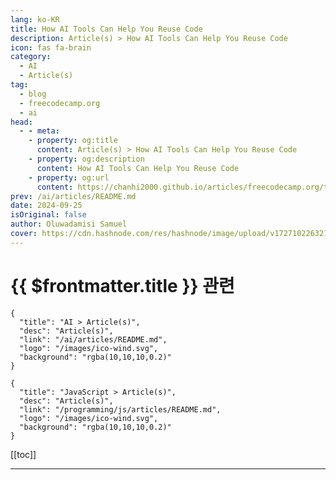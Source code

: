 ```yaml
---
lang: ko-KR
title: How AI Tools Can Help You Reuse Code
description: Article(s) > How AI Tools Can Help You Reuse Code
icon: fas fa-brain
category: 
  - AI
  - Article(s)
tag: 
  - blog
  - freecodecamp.org
  - ai
head:
  - - meta:
    - property: og:title
      content: Article(s) > How AI Tools Can Help You Reuse Code
    - property: og:description
      content: How AI Tools Can Help You Reuse Code
    - property: og:url
      content: https://chanhi2000.github.io/articles/freecodecamp.org/tools-for-code-reuse.html
prev: /ai/articles/README.md
date: 2024-09-25
isOriginal: false
author: Oluwadamisi Samuel
cover: https://cdn.hashnode.com/res/hashnode/image/upload/v1727102263215/bcd245a1-4e4e-4563-8f6c-1715b5f8ed13.png
---
```


# {{ $frontmatter.title }} 관련

```component VPCard
{
  "title": "AI > Article(s)",
  "desc": "Article(s)",
  "link": "/ai/articles/README.md",
  "logo": "/images/ico-wind.svg",
  "background": "rgba(10,10,10,0.2)"
}
```

```component VPCard
{
  "title": "JavaScript > Article(s)",
  "desc": "Article(s)",
  "link": "/programming/js/articles/README.md",
  "logo": "/images/ico-wind.svg",
  "background": "rgba(10,10,10,0.2)"
}
```

[[toc]]

---

<SiteInfo
  name="How AI Tools Can Help You Reuse Code"
  desc="Reusing code is an important part of software development. Instead of writing the same code again and again, developers can save time and effort by using code that already works. This not only speeds up the development process but also helps improve ..."
  url="https://freecodecamp.org/news/tools-for-code-reuse/"
  logo="https://cdn.freecodecamp.org/universal/favicons/favicon.ico"
  preview="https://cdn.hashnode.com/res/hashnode/image/upload/v1727102263215/bcd245a1-4e4e-4563-8f6c-1715b5f8ed13.png"/>

<!-- TODO: 작성 -->

<!-- 
<p>Reusing code is an important part of software development. Instead of writing the same code again and again, developers can save time and effort by using code that already works. This not only speeds up the development process but also helps improve the quality of the final product.</p>
<p>There are several popular ways to create reusable code, and each has its strengths and weaknesses. But they all share a common goal: making it easier for you to avoid reinventing the wheel.</p>
<p>And now, with the improvements in AI, you can take advantage of the available technology to make the development process easier, faster, and more efficient.</p>
<p>In this article, we’ll explore the benefits of code reuse, discuss popular tools for finding reusable code (which, in my opinion, are the best tools to use), and examine how different solutions can help you work more efficiently.</p>
<h3 id="heading-table-of-contents">Table of Contents</h3>
<ol>
<li><p><a class="post-section-overview" href="#heading-the-benefits-of-code-reuse">Benefits of Code Reuse</a></p>
</li>
<li><p><a class="post-section-overview" href="#heading-popular-options-for-code-reuse">Popular Options for Code Reuse</a></p>
</li>
<li><p><a class="post-section-overview" href="#heading-conclusion">Conclusion</a></p>
</li>
</ol>
<h2 id="heading-the-benefits-of-code-reuse">The Benefits of Code Reuse</h2>
<p>Reusing code brings many advantages that make software development faster and better. Using code that already works helps you avoid doing the same tasks again and again. It also helps you follow the “DRY” principle, and lets you focus on more important parts of your projects.</p>
<h3 id="heading-time-savings-and-faster-development-cycles">Time Savings and Faster Development Cycles</h3>
<p>A key benefit of reusing code is the amount of time it saves. You no longer need to spend hours rewriting common functions or tasks that have already been solved. This allows you to quickly add these pieces to new projects and spend more time building new features that make your product unique.</p>
<h3 id="heading-improved-code-quality">Improved Code Quality</h3>
<p>Code that has already been tested and proven tends to have fewer mistakes. Using reusable code that has been checked before means you can trust that it will work properly, reducing the chances of bugs and errors in the final product.</p>
<h3 id="heading-increased-consistency">Increased Consistency</h3>
<p>Reusing code helps create consistency across different projects. The same functions and logic are applied in every project, ensuring everything works in a similar way. This makes the codebase easier to understand and maintain.</p>
<h3 id="heading-enhanced-collaboration-and-knowledge-sharing">Enhanced Collaboration and Knowledge Sharing</h3>
<p>When teams share and reuse components, collaboration becomes easier. Team members can work together more efficiently, using familiar code pieces. This also helps spread knowledge across the team, as everyone benefits from understanding and using the same code.</p>
<h3 id="heading-cost-efficiency">Cost Efficiency</h3>
<p>Reusing existing solutions helps reduce costs. Since you spend less time creating new code from scratch, the development process becomes cheaper. This can also lead to faster project completion, which saves money in the long run.</p>
<h2 id="heading-popular-options-for-code-reuse">Popular Options for Code Reuse</h2>
<p>There are several tools and platforms that developers rely on to find reuseable code. There are widely used options like Google, StackOverflow, and documentation. And on the other hand there are newer AI tools like ChatGPT, Gemini, and Codiumate to mention a few.</p>
<p>Each option has its own strengths and weaknesses, but they all aim to make coding easier and faster by offering pre-existing solutions. Below, we’ll look at some of the most popular options and compare how they help with code reuse.</p>
<h3 id="heading-google-search">Google Search</h3>
<p>Google is one of the most widely-used tools for finding code snippets and tutorials. Developers often search for specific solutions, reading through blog posts, forums, and official documentation to find what they need.</p>
<p><strong>Advantages</strong>:</p>
<ul>
<li><p>Access to a vast amount of information, tutorials, and resources across the web.</p>
</li>
<li><p>Great for finding niche solutions or specific examples.</p>
</li>
<li><p>Helpful for discovering documentation and learning new technologies.</p>
</li>
</ul>
<p><strong>Disadvantages</strong>:</p>
<ul>
<li><p>Finding the right solution often involves sifting through a lot of content.</p>
</li>
<li><p>Not all resources are trustworthy or up-to-date.</p>
</li>
<li><p>It can take longer to find specific, reusable code compared to other platforms.</p>
</li>
</ul>
<p><strong>Google in Action</strong>: A quick goggle search will show results comprised of articles and publications related to your question. Going through these articles might help with the exact code you are searching for.</p>
<h3 id="heading-stack-overflow">Stack Overflow</h3>
<p>Stack Overflow is a popular online forum where developers ask questions and share solutions to programming problems, and it’s been a reliable friend to developers over the years.</p>
<p>It has a massive library of answers and code snippets provided by the developer community. It also now has an AI feature which we’ll discuss in the next section. You get access to different solutions to the same problem provided by developers.</p>
<p><strong>Advantages</strong>:</p>
<ul>
<li><p>Large collection of real-world code examples and solutions.</p>
</li>
<li><p>Answers are often reviewed and voted on by other users, making it easier to find high-quality code.</p>
</li>
<li><p>Covers a wide range of coding topics and issues.</p>
</li>
</ul>
<p><strong>Disadvantages</strong>:</p>
<ul>
<li><p>Requires manual searching, which can be time-consuming.</p>
</li>
<li><p>Some solutions may be outdated or not relevant to modern development practices.</p>
</li>
<li><p>It’s not always easy to find code that fits perfectly with your specific project needs.</p>
</li>
</ul>
<p><strong>StackOverflow in Action</strong>: You can just open up the site in your browser and search what ever question you need and the highest rated answers will be provided:</p>
<p><img src="https://cdn.hashnode.com/res/hashnode/image/upload/v1727287523667/2d476910-327a-42b2-a52f-6247e3b0e1f9.png" alt="StackOverflow search results example" class="image--center mx-auto" width="1856" height="1320" loading="lazy"></p>
<h3 id="heading-multi-purpose-ai-tools-like-chatgpt-and-gemini">Multi-Purpose AI Tools (like ChatGPT and Gemini)</h3>
<p>ChatGPT and Gemini are AI tools that help developers by providing code snippets and answering programming questions. They are known for their versatility, supporting a wide range of programming languages and offering quick suggestions on how to solve coding problems.</p>
<p>These tools are growing each day and have truly revolutionised the tech space. They can provide code snippets quickly and with sources.</p>
<p><strong>Advantages</strong>:</p>
<ul>
<li><p>Can generate code for various languages and frameworks.</p>
</li>
<li><p>Provides quick explanations and examples and sources.</p>
</li>
<li><p>Easy to use for beginners and experienced developers alike.</p>
</li>
</ul>
<p><strong>Disadvantages</strong>:</p>
<ul>
<li><p>These AI toools are general-purpose, so they may not always provide the most optimized or accurate code for complex tasks and sometimes struggle with context.</p>
</li>
<li><p>Since they’re not focused solely on coding, they might miss important details or suggest outdated solutions.</p>
</li>
</ul>
<p><strong>ChatGPT in Action</strong>: Let’s see ChatGPT in action with a simple question and the sample code it gives us:</p>
<p><strong>Question:</strong> “Can you generate a function to validate form inputs in JavaScript?"</p>
<p><strong>Response:</strong> Here’s a reusable JavaScript function to validate form inputs. This function will validate if inputs are not empty, and optionally check for conditions such as valid email addresses, minimum character length, and numeric validation. You can expand it depending on the form requirements.</p>
<pre class="language-javascript" tabindex="0"><code class="language-javascript"><span class="token keyword">function</span> <span class="token function">validateForm</span><span class="token punctuation">(</span><span class="token parameter">inputs</span><span class="token punctuation">)</span> <span class="token punctuation">{</span>
  <span class="token keyword">let</span> errors <span class="token operator">=</span> <span class="token punctuation">{</span><span class="token punctuation">}</span><span class="token punctuation">;</span>

  inputs<span class="token punctuation">.</span><span class="token function">forEach</span><span class="token punctuation">(</span><span class="token parameter">input</span> <span class="token operator">=&gt;</span> <span class="token punctuation">{</span>
    <span class="token keyword">const</span> <span class="token punctuation">{</span> name<span class="token punctuation">,</span> value<span class="token punctuation">,</span> type<span class="token punctuation">,</span> required<span class="token punctuation">,</span> minLength<span class="token punctuation">,</span> pattern <span class="token punctuation">}</span> <span class="token operator">=</span> input<span class="token punctuation">;</span>

    <span class="token comment">// Check if the input is required and empty</span>
    <span class="token keyword">if</span> <span class="token punctuation">(</span>required <span class="token operator">&amp;&amp;</span> <span class="token operator">!</span>value<span class="token punctuation">)</span> <span class="token punctuation">{</span>
      errors<span class="token punctuation">[</span>name<span class="token punctuation">]</span> <span class="token operator">=</span> <span class="token template-string"><span class="token template-punctuation string">`</span><span class="token interpolation"><span class="token interpolation-punctuation punctuation">${</span>name<span class="token interpolation-punctuation punctuation">}</span></span><span class="token string"> is required</span><span class="token template-punctuation string">`</span></span><span class="token punctuation">;</span>
      <span class="token keyword">return</span><span class="token punctuation">;</span>
    <span class="token punctuation">}</span>

    <span class="token comment">// Check for minimum length</span>
    <span class="token keyword">if</span> <span class="token punctuation">(</span>minLength <span class="token operator">&amp;&amp;</span> value<span class="token punctuation">.</span>length <span class="token operator">&lt;</span> minLength<span class="token punctuation">)</span> <span class="token punctuation">{</span>
      errors<span class="token punctuation">[</span>name<span class="token punctuation">]</span> <span class="token operator">=</span> <span class="token template-string"><span class="token template-punctuation string">`</span><span class="token interpolation"><span class="token interpolation-punctuation punctuation">${</span>name<span class="token interpolation-punctuation punctuation">}</span></span><span class="token string"> must be at least </span><span class="token interpolation"><span class="token interpolation-punctuation punctuation">${</span>minLength<span class="token interpolation-punctuation punctuation">}</span></span><span class="token string"> characters</span><span class="token template-punctuation string">`</span></span><span class="token punctuation">;</span>
      <span class="token keyword">return</span><span class="token punctuation">;</span>
    <span class="token punctuation">}</span>

    <span class="token comment">// Check for valid email format</span>
    <span class="token keyword">if</span> <span class="token punctuation">(</span>type <span class="token operator">===</span> <span class="token string">'email'</span> <span class="token operator">&amp;&amp;</span> <span class="token operator">!</span><span class="token regex"><span class="token regex-delimiter">/</span><span class="token regex-source language-regex">\S+@\S+\.\S+</span><span class="token regex-delimiter">/</span></span><span class="token punctuation">.</span><span class="token function">test</span><span class="token punctuation">(</span>value<span class="token punctuation">)</span><span class="token punctuation">)</span> <span class="token punctuation">{</span>
      errors<span class="token punctuation">[</span>name<span class="token punctuation">]</span> <span class="token operator">=</span> <span class="token string">'Invalid email address'</span><span class="token punctuation">;</span>
      <span class="token keyword">return</span><span class="token punctuation">;</span>
    <span class="token punctuation">}</span>

    <span class="token comment">// Check if the input matches the specified pattern (e.g., phone number)</span>
    <span class="token keyword">if</span> <span class="token punctuation">(</span>pattern <span class="token operator">&amp;&amp;</span> <span class="token operator">!</span><span class="token keyword">new</span> <span class="token class-name">RegExp</span><span class="token punctuation">(</span>pattern<span class="token punctuation">)</span><span class="token punctuation">.</span><span class="token function">test</span><span class="token punctuation">(</span>value<span class="token punctuation">)</span><span class="token punctuation">)</span> <span class="token punctuation">{</span>
      errors<span class="token punctuation">[</span>name<span class="token punctuation">]</span> <span class="token operator">=</span> <span class="token template-string"><span class="token template-punctuation string">`</span><span class="token interpolation"><span class="token interpolation-punctuation punctuation">${</span>name<span class="token interpolation-punctuation punctuation">}</span></span><span class="token string"> is invalid</span><span class="token template-punctuation string">`</span></span><span class="token punctuation">;</span>
      <span class="token keyword">return</span><span class="token punctuation">;</span>
    <span class="token punctuation">}</span>
  <span class="token punctuation">}</span><span class="token punctuation">)</span><span class="token punctuation">;</span>

  <span class="token keyword">return</span> Object<span class="token punctuation">.</span><span class="token function">keys</span><span class="token punctuation">(</span>errors<span class="token punctuation">)</span><span class="token punctuation">.</span>length <span class="token operator">?</span> errors <span class="token operator">:</span> <span class="token boolean">true</span><span class="token punctuation">;</span>
<span class="token punctuation">}</span>

<span class="token comment">// Example usage:</span>
<span class="token keyword">const</span> inputs <span class="token operator">=</span> <span class="token punctuation">[</span>
  <span class="token punctuation">{</span> <span class="token literal-property property">name</span><span class="token operator">:</span> <span class="token string">'username'</span><span class="token punctuation">,</span> <span class="token literal-property property">value</span><span class="token operator">:</span> <span class="token string">'john_doe'</span><span class="token punctuation">,</span> <span class="token literal-property property">required</span><span class="token operator">:</span> <span class="token boolean">true</span><span class="token punctuation">,</span> <span class="token literal-property property">minLength</span><span class="token operator">:</span> <span class="token number">5</span> <span class="token punctuation">}</span><span class="token punctuation">,</span>
  <span class="token punctuation">{</span> <span class="token literal-property property">name</span><span class="token operator">:</span> <span class="token string">'email'</span><span class="token punctuation">,</span> <span class="token literal-property property">value</span><span class="token operator">:</span> <span class="token string">'john@example'</span><span class="token punctuation">,</span> <span class="token literal-property property">type</span><span class="token operator">:</span> <span class="token string">'email'</span><span class="token punctuation">,</span> <span class="token literal-property property">required</span><span class="token operator">:</span> <span class="token boolean">true</span> <span class="token punctuation">}</span><span class="token punctuation">,</span>
  <span class="token punctuation">{</span> <span class="token literal-property property">name</span><span class="token operator">:</span> <span class="token string">'password'</span><span class="token punctuation">,</span> <span class="token literal-property property">value</span><span class="token operator">:</span> <span class="token string">'1234'</span><span class="token punctuation">,</span> <span class="token literal-property property">required</span><span class="token operator">:</span> <span class="token boolean">true</span><span class="token punctuation">,</span> <span class="token literal-property property">minLength</span><span class="token operator">:</span> <span class="token number">6</span> <span class="token punctuation">}</span><span class="token punctuation">,</span>
<span class="token punctuation">]</span><span class="token punctuation">;</span>

<span class="token keyword">const</span> validation <span class="token operator">=</span> <span class="token function">validateForm</span><span class="token punctuation">(</span>inputs<span class="token punctuation">)</span><span class="token punctuation">;</span>
console<span class="token punctuation">.</span><span class="token function">log</span><span class="token punctuation">(</span>validation<span class="token punctuation">)</span><span class="token punctuation">;</span>
</code></pre>
<p>This response will save you the trouble of thinking about the logic and still gives space for customization. Just make sure to test the code to make sure it works for your purposes.</p>
<h3 id="heading-overflow-ai-from-stack-overflow">Overflow AI (from Stack Overflow)</h3>
<p>Overflow AI is a generative AI tool integrated into the Stack Overflow platform where users can ask questions in natural language and receive summarized answers. The answers include proper citations for existing content from Stack Overflow’s massive library.</p>
<p>Overflow AI can provide code snippets and solutions to your problems using the highest rated answers. Just keep in mind that there doesn’t appear to be a free version at the moment, so you may have to pay for the service.</p>
<p><strong>Advantages</strong>:</p>
<ul>
<li><p>Access to Stack Overflow’s large collection of real-world code examples and solutions.</p>
</li>
<li><p>Answers provided are the highest voted answers to your specific question.</p>
</li>
<li><p>Code provided is usually of the highest quality.</p>
</li>
<li><p>It can be integrated into your IDE and Slack platform for teams.</p>
</li>
</ul>
<p><strong>Disadvantages</strong>:</p>
<ul>
<li><p>Some answers may not suit your specific needs for more complex problems or code.</p>
</li>
<li><p>It struggles with context as other multi-purpose AI tools do as there is no way to train it specifically for your project.</p>
</li>
</ul>
<p><strong>OverFlow AI in Action</strong>: OverFlow AI is currently only available for Stack Overflow for Teams Enterprise. Companies are required to have a subscription for their teams.</p>
<h3 id="heading-codiumate">Codiumate</h3>
<p>Codiumate is an open-source AI-powered coding assistant designed specifically to enhance the software development process. It’s trained solely for the purpose of assisting developers by providing high quality and reusable code, iterative tests, PR reviews, and code completion.</p>
<p>It also has a chat feature which lets you ask questions. But the most impressive feature it has, in my view, is the option to input your entire codebase or chunks of it so that it has context for the code you need from it.</p>
<p>When it comes to reusing code effectively, having a tool specifically designed for that purpose makes all the difference. And it’s great that Codiumate is an open-source tool, too.</p>
<h4 id="heading-advantages">Advantages:</h4>
<ul>
<li><p>Codiumate is specialized. While other tools like ChatGPT are useful for many tasks, Codiumate’s focus allows it to deliver more precise and relevant recommendations for code reuse.</p>
</li>
<li><p>It can scan large codebases quickly, identifying opportunities to reuse code, and offering seamless integration options.</p>
</li>
<li><p>It possesses features like automatic test creation and real-time bug detection.</p>
</li>
<li><p>It has smart code completion, a coding assistant, and a PR-agent for Pull Request reviews(chrome extension) which makes it a one-stop shop.</p>
</li>
</ul>
<h4 id="heading-limitations">Limitations:</h4>
<ul>
<li><p>As an open-source tool, Codiumate may require some initial setup or customization to fit your specific development environments. This can take a little extra time upfront, especially for developers who aren't familiar with the tool. But once it's integrated, the time savings and improvements to code quality make it well worth the effort. <a target="_blank" href="https://codiumate-docs.codium.ai/installation/">You can find the link to setup here.</a></p>
</li>
<li><p>Since Codiumate is designed specifically for code reuse, it may not be the best tool for handling broader queries outside the realm of coding. If you’re looking for more general advice or help with non-code-related tasks, you might still need to use other tools like ChatGPT. But for focused, efficient code reuse, Codiumate is a great choice.</p>
</li>
</ul>
<p><strong>Codiumate in Action</strong>: Let’s see Codiumate in action:</p>
<p>After setting Codiumate up (which takes about 2 minutes), you can access the chat feature where you can add the entire codebase or highlight part of it for context to get more specific results:</p>
<p>Question: “Can you generate a function to validate form inputs in JavaScript?"</p>
<p><img src="https://cdn.hashnode.com/res/hashnode/image/upload/v1727285759800/4ff8044f-30b6-49a7-a9ef-ba264f215f33.png" alt="4ff8044f-30b6-49a7-a9ef-ba264f215f33" class="image--center mx-auto" width="994" height="224" loading="lazy"></p>
<p>Response:</p>
<p><img src="https://cdn.hashnode.com/res/hashnode/image/upload/v1727285642041/d56681a4-94f0-410d-ac4d-b4706bc6c363.gif" alt="Codiumate generating the code to validate inputs in JavaScript" class="image--center mx-auto" width="1152" height="648" loading="lazy"></p>
<p>You can expand this function to include more validations as needed, such as checking for special characters in the password, matching passwords, and so on by clicking the “continue this chat” button.</p>
<h3 id="heading-additional-resources">Additional Resources</h3>
<p>There are a ton of AI tools and platforms available with similar features and we’re almost spoiled for choice at this point.</p>
<p>Here are a few additional resources about some of my favorite tools I discussed:</p>
<ul>
<li><p>Read more on <a target="_blank" href="https://codiumate-docs.codium.ai/">Codiumate</a></p>
</li>
<li><p><a target="_blank" href="https://stackoverflow.co/teams/resources/introducing-overflowai/">Read more on OverflowAI</a></p>
</li>
<li><p><a target="_blank" href="https://youtu.be/ui5SdYR7Ivs?si=UEyIeg1UtsXxkk2O">How to reuse code with codiumate (Youtube)</a></p>
</li>
<li><p><a target="_blank" href="https://www.freecodecamp.org/news/how-to-use-ai-to-improve-code-quality/">Using AI to improve code quality</a></p>
</li>
</ul>
<h3 id="heading-conclusion">Conclusion</h3>
<p>Reusing code is a useful practice that makes development faster and easier. It allows developers to focus on creating new features while keeping their projects consistent. Reusing code also helps teams work together better and share knowledge more easily.</p>
<p>There are a ton of AI platforms available like to help with code reuse, and each has its own benefits (and I haven’t covered them all here.</p>
<p>You should take advantage of these AI tools and make your choice based on which tools suits you more. Codiumate and OverflowAI stand out above the rest to me, but the right tool will depend on what you need at that moment.</p>
<p>In the end, AI tools are there to make the development process more streamlined, cheaper, and to ultimately make your life easier as a developer.</p>
-->


